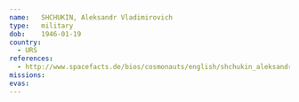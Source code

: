 ```yaml
---
name:	SHCHUKIN, Aleksandr Vladimirovich 
type:	military
dob:	1946-01-19
country:
  - URS
references:
  - http://www.spacefacts.de/bios/cosmonauts/english/shchukin_aleksandr.htm
missions:
evas:
---
```

